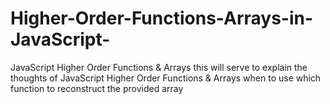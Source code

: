 # Higher-Order-Functions-Arrays-in-JavaScript-
JavaScript Higher Order Functions &amp; Arrays
this will serve to explain the thoughts of JavaScript Higher Order Functions & Arrays when to use which function to reconstruct the provided array
